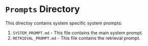 # `Prompts` Directory
This directoy contains system specific system prompts:

1. `SYSTEM_PROMPT.md` - This file contains the main system prompt.
2. `RETRIEVAL_PROMPT.md` - This file contains the retrieval prompt.